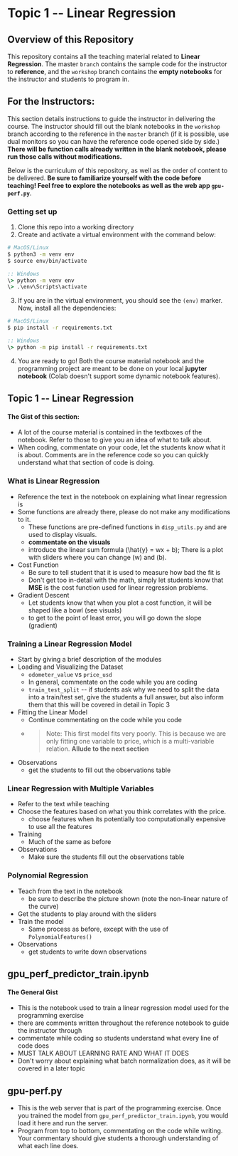 # Topic 1 -- Linear Regression

## Overview of this Repository
This repository contains all the teaching material related to **Linear Regression**. The master `branch` contains the sample code for the instructor to **reference**, and the `workshop` branch contains the **empty notebooks** for the instructor and students to program in.

## For the Instructors:

This section details instructions to guide the instructor in delivering the course. The instructor should fill out the blank notebooks in the `workshop` branch according to the reference in the `master` branch (if it is possible, use dual monitors so you can have the reference code opened side by side.) **There will be function calls already written in the blank notebook, please run those calls without modifications.**

Below is the curriculum of this repository, as well as the order of content to be delivered. **Be sure to familiarize yourself with the code before teaching! Feel free to explore the notebooks as well as the web app `gpu-perf.py`**.

### Getting set up
1. Clone this repo into a working directory
2. Create and activate a virtual environment with the command below:
```bash
# MacOS/Linux
$ python3 -m venv env
$ source env/bin/activate
```
```bat
:: Windows
\> python -m venv env
\> .\env\Scripts\activate
```
3. If you are in the virtual environment, you should see the `(env)` marker. Now, install all the dependencies:
```bash
# MacOS/Linux
$ pip install -r requirements.txt
```
```bat
:: Windows
\> python -m pip install -r requirements.txt
```
4. You are ready to go! Both the course material notebook and the programming project are meant to be done on your local **jupyter notebook** (Colab doesn't support some dynamic notebook features).

## Topic 1 -- Linear Regression
#### The Gist of this section:
- A lot of the course material is contained in the textboxes of the notebook. Refer to those to give you an idea of what to talk about.
- When coding, commentate on your code, let the students know what it is about. Comments are in the reference code so you can quickly understand what that section of code is doing.

### What is Linear Regression
- Reference the text in the notebook on explaining what linear regression is
- Some functions are already there, please do not make any modifications to it. 
    - These functions are pre-defined functions in `disp_utils.py` and are used to display visuals.
    - **commentate on the visuals**
    - introduce the linear sum formula \(\hat{y} = wx + b\); There is a plot with sliders where you can change \(w\) and \(b\).
- Cost Function
    - Be sure to tell student that it is used to measure how bad the fit is
    - Don't get too in-detail with the math, simply let students know that **MSE** is the cost function used for linear regression problems.
- Gradient Descent
    - Let students know that when you plot a cost function, it will be shaped like a bowl (see visuals)
    - to get to the point of least error, you will go down the slope (gradient)

### Training a Linear Regression Model
- Start by giving a brief description of the modules 
- Loading and Visualizing the Dataset
    - `odometer_value` vs `price_usd`
    - In general, commentate on the code while you are coding
    - `train_test_split` -- if students ask why we need to split the data into a train/test set, give the students a full answer, but also inform them that this will be covered in detail in Topic 3
- Fitting the Linear Model
    - Continue commentating on the code while you code
    - > Note: This first model fits very poorly. This is because we are only fitting one variable to price, which is a multi-variable relation. **Allude to the next section**
- Observations
    - get the students to fill out the observations table

### Linear Regression with Multiple Variables
- Refer to the text while teaching
- Choose the features based on what you think correlates with the price.
    - choose features when its potentially too computationally expensive to use all the features
- Training 
    - Much of the same as before
- Observations
    - Make sure the students fill out the observations table

### Polynomial Regression
- Teach from the text in the notebook
    - be sure to describe the picture shown (note the non-linear nature of the curve)
- Get the students to play around with the sliders
- Train the model
    - Same process as before, except with the use of `PolynomialFeatures()`
- Observations
    - get students to write down observations

## gpu_perf_predictor_train.ipynb
#### The General Gist
- This is the notebook used to train a linear regression model used for the programming exercise
- there are comments written throughout the reference notebook to guide the instructor through
- commentate while coding so students understand what every line of code does
- MUST TALK ABOUT LEARNING RATE AND WHAT IT DOES
- Don't worry about explaining what batch normalization does, as it will be covered in a later topic


## gpu-perf.py
- This is the web server that is part of the programming exercise. Once you trained the model from `gpu_perf_predictor_train.ipynb`, you would load it here and run the server.
- Program from top to bottom, commentating on the code while writing. Your commentary should give students a thorough understanding of what each line does.



